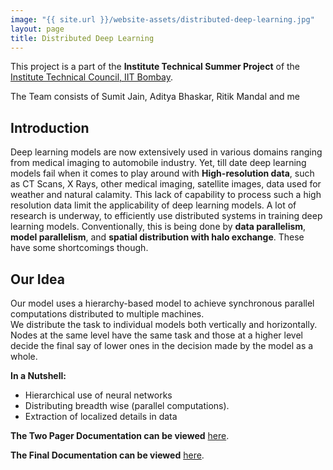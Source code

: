 ```yaml
---
image: "{{ site.url }}/website-assets/distributed-deep-learning.jpg"
layout: page
title: Distributed Deep Learning
---
```


This project is a part of the **Institute Technical Summer Project** of the [Institute Technical Council, IIT Bombay](https://www.tech-iitb.org/).

The Team consists of Sumit Jain, Aditya Bhaskar, Ritik Mandal and me

Introduction
------------

Deep learning models are now extensively used in various domains ranging from medical imaging to automobile industry. Yet, till date deep learning models fail when it comes to play around with **High-resolution data**, such as CT Scans, X Rays, other medical imaging, satellite images, data used for weather and natural calamity. This lack of capability to process such a high resolution data limit the applicability of deep learning models.
A lot of research is underway, to efficiently use distributed systems in training deep learning models. Conventionally, this is being done by **data parallelism**, **model parallelism**, and **spatial distribution with halo exchange**. These have some shortcomings though.

Our Idea
------------

Our model uses a hierarchy-based model to achieve synchronous parallel computations distributed to multiple machines.  
We distribute the task to individual models both vertically and horizontally. Nodes at the same level have the same task and those at a higher level decide the final say of lower ones in the decision made by the model as a whole. 

**In a Nutshell:**
- Hierarchical use of neural networks
- Distributing breadth wise (parallel computations).
- Extraction of localized details in data

**The Two Pager Documentation can be viewed** [here](https://docs.google.com/document/d/1TAhDH4TmWtORCAD1HUtSDKvHyF_aypTlR9J6Z29Vzp0/edit?usp=sharing).

**The Final Documentation can be viewed** [here](https://docs.google.com/document/d/11M9R2pojlNDRBcGGw4Iz9tKQlFkmiyXBFqZN4cq8zMc/edit?usp=sharing).